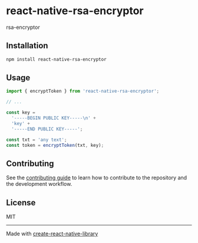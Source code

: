 # react-native-rsa-encryptor

rsa-encryptor

## Installation

```sh
npm install react-native-rsa-encryptor
```

## Usage


```js
import { encryptToken } from 'react-native-rsa-encryptor';

// ...

const key =
  '-----BEGIN PUBLIC KEY-----\n' +
  'key' +
  '-----END PUBLIC KEY-----';

const txt = 'any text';
const token = encryptToken(txt, key);
```


## Contributing

See the [contributing guide](CONTRIBUTING.md) to learn how to contribute to the repository and the development workflow.

## License

MIT

---

Made with [create-react-native-library](https://github.com/callstack/react-native-builder-bob)
